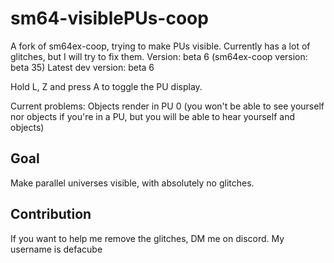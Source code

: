# sm64-visiblePUs-coop
A fork of sm64ex-coop, trying to make PUs visible.
Currently has a lot of glitches, but I will try to fix them.
Version: beta 6 (sm64ex-coop version: beta 35)
Latest dev version: beta 6

Hold L, Z and press A to toggle the PU display.

Current problems: Objects render in PU 0 (you won't be able to see yourself nor objects if you're in a PU, but you will be able to hear yourself and objects)

## Goal
Make parallel universes visible, with absolutely no glitches.

## Contribution
If you want to help me remove the glitches, DM me on discord. My username is defacube
